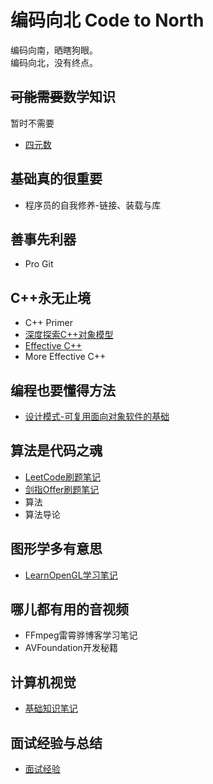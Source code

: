 # 编码向北 Code to North

编码向南，晒瞎狗眼。  
编码向北，没有终点。

## ~~可能需要~~数学知识

暂时不需要

- [四元数](./Math/Quaternion/Readme.md)

## 基础真的很重要

- 程序员的自我修养-链接、装载与库

## 善事先利器

- Pro Git

## C++永无止境

- C++ Primer
- [深度探索C++对象模型](./InsideCppObjectModel/Readme.md)
- [Effective C++](./EffectiveCpp/Readmd.md)
- More Effective C++

## 编程也要懂得方法

- [设计模式-可复用面向对象软件的基础](./DesignPatterns/Readme.md)

## 算法是代码之魂

- [LeetCode刷题笔记](./Leetcode/Readme.md)
- [剑指Offer刷题笔记](./SwordToOffer/Readme.md)
- 算法
- 算法导论

## 图形学多有意思

- [LearnOpenGL学习笔记](./LearnOpenGL/Readme.md)

## 哪儿都有用的音视频

- FFmpeg雷霄骅博客学习笔记
- AVFoundation开发秘籍

## 计算机视觉

- [基础知识笔记](./ComputerVision/Readme.md)

## 面试经验与总结

- [面试经验](./Interview/Readme.md)
